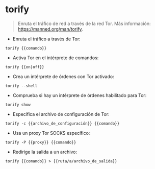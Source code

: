 # torify

> Enruta el tráfico de red a través de la red Tor.
> Más información: <https://manned.org/man/torify>.

- Enruta el tráfico a través de Tor:

`torify {{comando}}`

- Activa Tor en el intérprete de comandos:

`torify {{on|off}}`

- Crea un intérprete de órdenes con Tor activado:

`torify --shell`

- Comprueba si hay un intérprete de órdenes habilitado para Tor:

`torify show`

- Especifica el archivo de configuración de Tor:

`torify -c {{archivo_de_configuración}} {{comando}}`

- Usa un proxy Tor SOCKS específico:

`torify -P {{proxy}} {{comando}}`

- Redirige la salida a un archivo:

`torify {{comando}} > {{ruta/a/archivo_de_salida}}`
